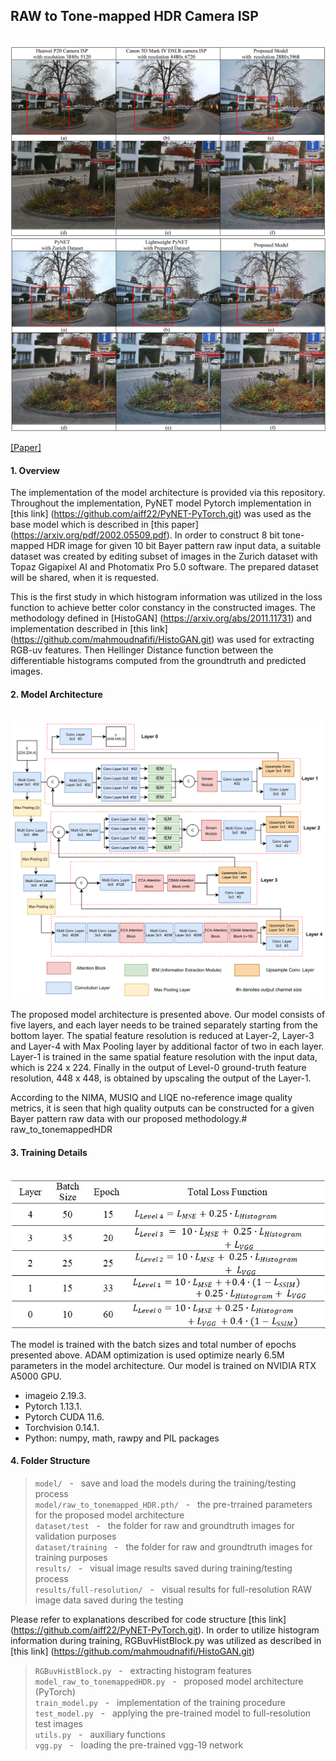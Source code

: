 ## RAW to Tone-mapped HDR Camera ISP

<br/>

<img src="Visual comparison with built in ISPs.jpg"/>

<br/>

<img src="Visual comparison with reference models.jpg"/>

[[Paper]](https:)
#### 1. Overview
The implementation of the model architecture is provided via this repository. Throughout the implementation, PyNET model Pytorch implementation in [this link] (https://github.com/aiff22/PyNET-PyTorch.git) was used as the base model which is described in [this paper] (https://arxiv.org/pdf/2002.05509.pdf). In order to construct 8 bit tone-mapped HDR image for given 10 bit Bayer pattern raw input data, a suitable dataset was created by editing subset of images in the Zurich dataset with Topaz Gigapixel AI and Photomatix Pro 5.0 software. The prepared dataset will be shared, when it is requested. 

This is the first study in which histogram information was utilized in the loss function to achieve better color constancy in the constructed images. The methodology defined in [HistoGAN] (https://arxiv.org/abs/2011.11731) and implementation described in [this link] (https://github.com/mahmoudnafifi/HistoGAN.git) was used for extracting RGB-uv features. Then Hellinger Distance function between the differentiable histograms computed from the groundtruth and predicted images. 

#### 2. Model Architecture
<br/>

<img src="Model Architecture.png"/>

The proposed model architecture is presented above. Our model consists of five layers, and each layer needs to be trained separately starting from the bottom layer. The spatial feature resolution is reduced at Layer-2, Layer-3 and Layer-4 with Max Pooling layer by additional factor of two in each layer. Layer-1 is trained in the same spatial feature resolution with the input data, which is 224 x 224. Finally in the output of Level-0 ground-truth feature resolution, 448 x 448, is obtained by upscaling the output of the Layer-1.

According to the NIMA, MUSIQ and LIQE no-reference image quality metrics, it is seen that high quality outputs can be constructed for a given Bayer pattern raw data with our proposed methodology.# raw_to_tonemappedHDR

#### 3. Training Details
<br/>

<img src="Training Details.jpg"/>

The model is trained with the batch sizes and total number of epochs presented above. ADAM optimization is used optimize nearly 6.5M parameters in the model architecture. Our model is trained on NVIDIA RTX A5000 GPU. 
- imageio 2.19.3.
- Pytorch 1.13.1.
- Pytorch CUDA 11.6.
- Torchvision 0.14.1.
- Python: numpy, math, rawpy and PIL packages

#### 4. Folder Structure

>```model/```            &nbsp; - &nbsp; save and load the models during the training/testing process <br/>
>```model/raw_to_tonemapped_HDR.pth/```   &nbsp; - &nbsp; the pre-trrained parameters for the proposed model architecture <br/>
>```dataset/test```       &nbsp; - &nbsp; the folder for raw and groundtruth images for validation purposes <br/>
>```dataset/training```   &nbsp; - &nbsp; the folder for raw and groundtruth images for training purposes <br/>
>```results/```           &nbsp; - &nbsp; visual image results saved during training/testing process <br/>
>```results/full-resolution/``` &nbsp; - &nbsp; visual results for full-resolution RAW image data saved during the testing <br/>

Please refer to explanations described for code structure [this link] (https://github.com/aiff22/PyNET-PyTorch.git). In order to utilize histogram information during training, RGBuvHistBlock.py was utilized as described in [this link] (https://github.com/mahmoudnafifi/HistoGAN.git)

>```RGBuvHistBlock.py```    &nbsp; - &nbsp; extracting histogram features <br/>
>```model_raw_to_tonemappedHDR.py```   &nbsp; - &nbsp; proposed model architecture (PyTorch) <br/>
>```train_model.py```     &nbsp; - &nbsp; implementation of the training procedure <br/>
>```test_model.py```      &nbsp; - &nbsp; applying the pre-trained model to full-resolution test images <br/>
>```utils.py```           &nbsp; - &nbsp; auxiliary functions <br/>
>```vgg.py```             &nbsp; - &nbsp; loading the pre-trained vgg-19 network <br/>
